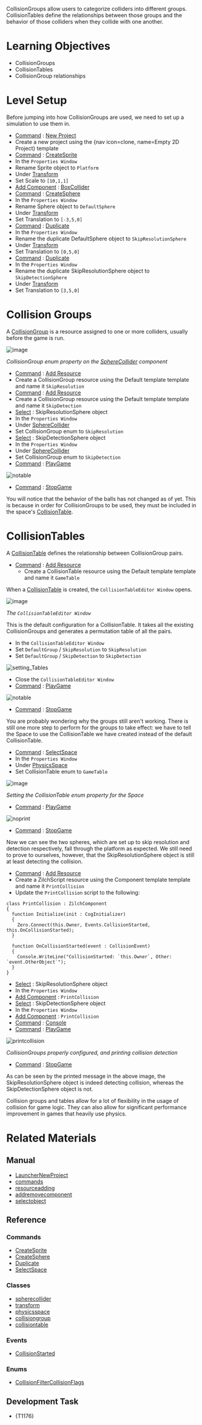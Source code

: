 CollisionGroups allow users to categorize colliders into different groups. CollisionTables define the relationships between those groups and the behavior of those colliders when they collide with one another.


 #  Learning Objectives


- CollisionGroups
- CollisionTables
- CollisionGroup relationships


 #  Level Setup


Before jumping into how CollisionGroups are used, we need to set up a simulation to use them in.

- [ Command](https://github.com/zeroengineteam/ZeroDocs/blob/master/zero_editor_documentation/zeromanual/editor/editorcommands/commands.markdown) : [ New Project](https://github.com/zeroengineteam/ZeroDocs/blob/master/code_reference/command_reference.markdown#newproject)
 - Create a new project using the {nav icon=clone, name=Empty 2D Project} template
- [ Command](https://github.com/zeroengineteam/ZeroDocs/blob/master/zero_editor_documentation/zeromanual/editor/editorcommands/commands.markdown) : [CreateSprite](https://github.com/zeroengineteam/ZeroDocs/blob/master/code_reference/command_reference.markdown#createsprite)
- In the `Properties Window`
 - Rename Sprite object to `Platform`
 - Under [Transform](https://github.com/zeroengineteam/ZeroDocs/blob/master/code_reference/class_reference/transform.markdown)
  - Set Scale  to `[10,1,1]`
 - [Add Component](https://github.com/zeroengineteam/ZeroDocs/blob/master/zero_editor_documentation/zeromanual/editor/addremovecomponent.markdown) : [BoxCollider](https://github.com/zeroengineteam/ZeroDocs/blob/master/code_reference/class_reference/boxcollider.markdown)
- [ Command](https://github.com/zeroengineteam/ZeroDocs/blob/master/zero_editor_documentation/zeromanual/editor/editorcommands/commands.markdown) : [CreateSphere](https://github.com/zeroengineteam/ZeroDocs/blob/master/code_reference/command_reference.markdown#createsphere)
- In the `Properties Window`
 - Rename Sphere object to `DefaultSphere`
 - Under [Transform](https://github.com/zeroengineteam/ZeroDocs/blob/master/code_reference/class_reference/transform.markdown)
  - Set Translation  to `[-3,5,0]`
- [ Command](https://github.com/zeroengineteam/ZeroDocs/blob/master/zero_editor_documentation/zeromanual/editor/editorcommands/commands.markdown) : [Duplicate](https://github.com/zeroengineteam/ZeroDocs/blob/master/code_reference/command_reference.markdown#dupliate)
- In the `Properties Window`
 - Rename the duplicate DefaultSphere object to `SkipResolutionSphere`
 - Under [Transform](https://github.com/zeroengineteam/ZeroDocs/blob/master/code_reference/class_reference/transform.markdown)
  - Set Translation  to `[0,5,0]`
- [ Command](https://github.com/zeroengineteam/ZeroDocs/blob/master/zero_editor_documentation/zeromanual/editor/editorcommands/commands.markdown) : [Duplicate](https://github.com/zeroengineteam/ZeroDocs/blob/master/code_reference/command_reference.markdown#dupliate)
- In the `Properties Window`
 - Rename the duplicate SkipResolutionSphere object to `SkipDetectionSphere`
 - Under [Transform](https://github.com/zeroengineteam/ZeroDocs/blob/master/code_reference/class_reference/transform.markdown)
  - Set Translation  to `[3,5,0]`


 #  Collision Groups


A [CollisionGroup](https://github.com/zeroengineteam/ZeroDocs/blob/master/code_reference/class_reference/collisiongroup.markdown) is a resource assigned to one or more colliders, usually before the game is run.



![image](https://media.githubusercontent.com/media/zeroengineteam/ZeroFiles/master/doc_files/94461.png)


*CollisionGroup enum property on the [SphereCollider](https://github.com/zeroengineteam/ZeroDocs/blob/master/code_reference/class_reference/spherecollider.markdown) component*


- [ Command](https://github.com/zeroengineteam/ZeroDocs/blob/master/zero_editor_documentation/zeromanual/editor/editorcommands/commands.markdown) : [ Add Resource](https://github.com/zeroengineteam/ZeroDocs/blob/master/zero_editor_documentation/zeromanual/editor/editorcommands/resourceadding.markdown)
 - Create a CollisionGroup resource using the Default template template and name it `SkipResolution`
- [ Command](https://github.com/zeroengineteam/ZeroDocs/blob/master/zero_editor_documentation/zeromanual/editor/editorcommands/commands.markdown) : [ Add Resource](https://github.com/zeroengineteam/ZeroDocs/blob/master/zero_editor_documentation/zeromanual/editor/editorcommands/resourceadding.markdown)
 - Create a CollisionGroup resource using the Default template template and name it `SkipDetection`
- [ Select](https://github.com/zeroengineteam/ZeroDocs/blob/master/zero_editor_documentation/zeromanual/editor/editorcommands/selectobject.markdown) : SkipResolutionSphere object
- In the `Properties Window`
 - Under [ SphereCollider](https://github.com/zeroengineteam/ZeroDocs/blob/master/code_reference/class_reference/spherecollider.markdown)
  - Set CollisionGroup enum to `SkipResolution`
- [ Select](https://github.com/zeroengineteam/ZeroDocs/blob/master/zero_editor_documentation/zeromanual/editor/editorcommands/selectobject.markdown) : SkipDetectionSphere object
- In the `Properties Window`
 - Under [ SphereCollider](https://github.com/zeroengineteam/ZeroDocs/blob/master/code_reference/class_reference/spherecollider.markdown)
  - Set CollisionGroup enum to `SkipDetection`
- [ Command](https://github.com/zeroengineteam/ZeroDocs/blob/master/zero_editor_documentation/zeromanual/editor/editorcommands/commands.markdown) : [ PlayGame](https://github.com/zeroengineteam/ZeroDocs/blob/master/code_reference/command_reference.markdown#playgame)



![notable](https://media.githubusercontent.com/media/zeroengineteam/ZeroFiles/master/doc_files/94463.gif)


- [ Command](https://github.com/zeroengineteam/ZeroDocs/blob/master/zero_editor_documentation/zeromanual/editor/editorcommands/commands.markdown) : [ StopGame](https://github.com/zeroengineteam/ZeroDocs/blob/master/code_reference/command_reference.markdown#stopgame)

You will notice that the behavior of the balls has not changed as of yet. This is because in order for CollisionGroups to be used, they must be included in the space's [CollisionTable](https://github.com/zeroengineteam/ZeroDocs/blob/master/code_reference/class_reference/collisiontable.markdown).


 #  CollisionTables


A [CollisionTable](https://github.com/zeroengineteam/ZeroDocs/blob/master/code_reference/class_reference/collisiontable.markdown) defines the relationship between CollisionGroup pairs.

- [ Command](https://github.com/zeroengineteam/ZeroDocs/blob/master/zero_editor_documentation/zeromanual/editor/editorcommands/commands.markdown) : [ Add Resource](https://github.com/zeroengineteam/ZeroDocs/blob/master/zero_editor_documentation/zeromanual/editor/editorcommands/resourceadding.markdown)
  - Create a CollisionTable resource using the Default template template and name it `GameTable`

When a [CollisionTable](https://github.com/zeroengineteam/ZeroDocs/blob/master/code_reference/class_reference/collisiontable.markdown) is created, the `CollisionTableEditor Window` opens.



![image](https://media.githubusercontent.com/media/zeroengineteam/ZeroFiles/master/doc_files/94465.png)


*The `CollisionTableEditor Window`*


This is the default configuration for a CollisionTable. It takes all the existing CollisionGroups and generates a permutation table of all the pairs.

- In the `CollisionTableEditor Window`
 - Set `DefaultGroup` / `SkipResolution` to `SkipResolution`
 - Set `DefaultGroup` / `SkipDetection` to `SkipDetection`



![setting_Tables](https://media.githubusercontent.com/media/zeroengineteam/ZeroFiles/master/doc_files/94835.gif)


- Close the `CollisionTableEditor Window`
- [ Command](https://github.com/zeroengineteam/ZeroDocs/blob/master/zero_editor_documentation/zeromanual/editor/editorcommands/commands.markdown) : [ PlayGame](https://github.com/zeroengineteam/ZeroDocs/blob/master/code_reference/command_reference.markdown#playgame)



![notable](https://media.githubusercontent.com/media/zeroengineteam/ZeroFiles/master/doc_files/94463.gif)


- [ Command](https://github.com/zeroengineteam/ZeroDocs/blob/master/zero_editor_documentation/zeromanual/editor/editorcommands/commands.markdown) : [ StopGame](https://github.com/zeroengineteam/ZeroDocs/blob/master/code_reference/command_reference.markdown#stopgame)

You are probably wondering why the groups still aren't working. There is still one more step to perform for the groups to take effect: we have to tell the Space to use the CollisionTable we have created instead of the default CollisionTable.

- [ Command](https://github.com/zeroengineteam/ZeroDocs/blob/master/zero_editor_documentation/zeromanual/editor/editorcommands/commands.markdown) : [ SelectSpace](https://github.com/zeroengineteam/ZeroDocs/blob/master/code_reference/command_reference.markdown#selectspace)
- In the `Properties Window`
 - Under [PhysicsSpace](https://github.com/zeroengineteam/ZeroDocs/blob/master/code_reference/class_reference/physicsspace.markdown)
  - Set CollisionTable enum to `GameTable`



![image](https://media.githubusercontent.com/media/zeroengineteam/ZeroFiles/master/doc_files/94469.png)


*Setting the CollisionTable enum property for the Space*


- [ Command](https://github.com/zeroengineteam/ZeroDocs/blob/master/zero_editor_documentation/zeromanual/editor/editorcommands/commands.markdown) : [ PlayGame](https://github.com/zeroengineteam/ZeroDocs/blob/master/code_reference/command_reference.markdown#playgame)



![noprint](https://media.githubusercontent.com/media/zeroengineteam/ZeroFiles/master/doc_files/94471.gif)


- [ Command](https://github.com/zeroengineteam/ZeroDocs/blob/master/zero_editor_documentation/zeromanual/editor/editorcommands/commands.markdown) : [ StopGame](https://github.com/zeroengineteam/ZeroDocs/blob/master/code_reference/command_reference.markdown#stopgame)

Now we can see the two spheres, which are set up to skip resolution and detection respectively, fall through the platform as expected. We still need to prove to ourselves, however, that the SkipResolutionSphere object is still at least detecting the collision.


- [ Command](https://github.com/zeroengineteam/ZeroDocs/blob/master/zero_editor_documentation/zeromanual/editor/editorcommands/commands.markdown) : [ Add Resource](https://github.com/zeroengineteam/ZeroDocs/blob/master/zero_editor_documentation/zeromanual/editor/editorcommands/resourceadding.markdown)
 - Create a ZilchScript resource using the Component template template and name it `PrintCollision`
- Update the `PrintCollision` script to the following:

```lang=csharp, name="PrintCollision"
class PrintCollision : ZilchComponent
{
  function Initialize(init : CogInitializer)
  {
    Zero.Connect(this.Owner, Events.CollisionStarted, this.OnCollisionStarted);
  }

  function OnCollisionStarted(event : CollisionEvent)
  {
    Console.WriteLine("CollisionStarted: `this.Owner`, Other: `event.OtherObject`");
  }
}
```


- [ Select](https://github.com/zeroengineteam/ZeroDocs/blob/master/zero_editor_documentation/zeromanual/editor/editorcommands/selectobject.markdown) : SkipResolutionSphere object
- In the `Properties Window`
 - [ Add Component](https://github.com/zeroengineteam/ZeroDocs/blob/master/zero_editor_documentation/zeromanual/editor/addremovecomponent.markdown) : `PrintCollision`
- [ Select](https://github.com/zeroengineteam/ZeroDocs/blob/master/zero_editor_documentation/zeromanual/editor/editorcommands/selectobject.markdown) : SkipDetectionSphere object
- In the `Properties Window`
 - [ Add Component](https://github.com/zeroengineteam/ZeroDocs/blob/master/zero_editor_documentation/zeromanual/editor/addremovecomponent.markdown) : `PrintCollision`
- [ Command](https://github.com/zeroengineteam/ZeroDocs/blob/master/zero_editor_documentation/zeromanual/editor/editorcommands/commands.markdown) : [ Console](https://github.com/zeroengineteam/ZeroDocs/blob/master/code_reference/command_reference.markdown#console)
- [ Command](https://github.com/zeroengineteam/ZeroDocs/blob/master/zero_editor_documentation/zeromanual/editor/editorcommands/commands.markdown) : [ PlayGame](https://github.com/zeroengineteam/ZeroDocs/blob/master/code_reference/command_reference.markdown#playgame)



![printcollision](https://media.githubusercontent.com/media/zeroengineteam/ZeroFiles/master/doc_files/94783.gif)


*CollisionGroups properly configured, and printing collision detection*


- [ Command](https://github.com/zeroengineteam/ZeroDocs/blob/master/zero_editor_documentation/zeromanual/editor/editorcommands/commands.markdown) : [ StopGame](https://github.com/zeroengineteam/ZeroDocs/blob/master/code_reference/command_reference.markdown#stopgame)

As can be seen by the printed message in the above image, the SkipResolutionSphere object is indeed detecting collision, whereas the SkipDetectionSphere object is not.

Collision groups and tables allow for a lot of flexibility in the usage of collision for game logic. They can also allow for significant performance improvement in games that heavily use physics.


 #  Related Materials
 ##  Manual
- [LauncherNewProject](https://github.com/zeroengineteam/ZeroDocs/blob/master/zero_editor_documentation/ZeroManual/Editor/EditorCommands/LauncherNewProject.markdown)
- [commands](https://github.com/zeroengineteam/ZeroDocs/blob/master/zero_editor_documentation/zeromanual/editor/editorcommands/commands.markdown)
- [resourceadding](https://github.com/zeroengineteam/ZeroDocs/blob/master/zero_editor_documentation/zeromanual/editor/editorcommands/resourceadding.markdown)
- [addremovecomponent](https://github.com/zeroengineteam/ZeroDocs/blob/master/zero_editor_documentation/zeromanual/editor/addremovecomponent.markdown)
- [selectobject](https://github.com/zeroengineteam/ZeroDocs/blob/master/zero_editor_documentation/zeromanual/editor/editorcommands/selectobject.markdown)

 ##  Reference
 ###  Commands
- [ CreateSprite](https://github.com/zeroengineteam/ZeroDocs/blob/master/code_reference/command_reference.markdown#createsprite)
- [ CreateSphere](https://github.com/zeroengineteam/ZeroDocs/blob/master/code_reference/command_reference.markdown#createsphere)
- [ Duplicate](https://github.com/zeroengineteam/ZeroDocs/blob/master/code_reference/command_reference.markdown#duplicate)
- [ SelectSpace](https://github.com/zeroengineteam/ZeroDocs/blob/master/code_reference/command_reference.markdown#selectspace)

 ###  Classes
- [spherecollider](https://github.com/zeroengineteam/ZeroDocs/blob/master/code_reference/class_reference/spherecollider.markdown)
- [transform](https://github.com/zeroengineteam/ZeroDocs/blob/master/code_reference/class_reference/transform.markdown)
- [physicsspace](https://github.com/zeroengineteam/ZeroDocs/blob/master/code_reference/class_reference/physicsspace.markdown)
- [collisiongroup](https://github.com/zeroengineteam/ZeroDocs/blob/master/code_reference/class_reference/collisiongroup.markdown)
- [collisiontable](https://github.com/zeroengineteam/ZeroDocs/blob/master/code_reference/class_reference/collisiontable.markdown)

 ###  Events
- [ CollisionStarted](https://github.com/zeroengineteam/ZeroDocs/blob/master/code_reference/event_reference.markdown#collisionstarted)

 ###  Enums
- [ CollisionFilterCollisionFlags](https://github.com/zeroengineteam/ZeroDocs/blob/master/code_reference/enum_reference.markdown#collisionfiltercollision)

 ##  Development Task 
- {T1176} 

 